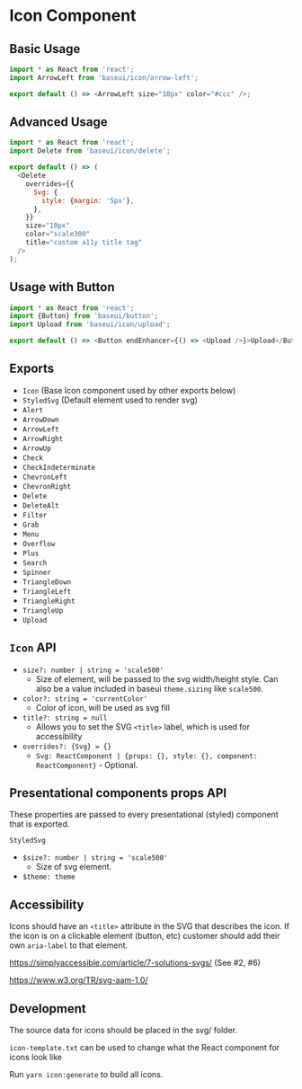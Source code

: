 # Icon Component

## Basic Usage

```javascript
import * as React from 'react';
import ArrowLeft from 'baseui/icon/arrow-left';

export default () => <ArrowLeft size="10px" color="#ccc" />;
```

## Advanced Usage

```javascript
import * as React from 'react';
import Delete from 'baseui/icon/delete';

export default () => (
  <Delete
    overrides={{
      Svg: {
        style: {margin: '5px'},
      },
    }}
    size="10px"
    color="scale300"
    title="custom a11y title tag"
  />
);
```

## Usage with Button

```javascript
import * as React from 'react';
import {Button} from 'baseui/button';
import Upload from 'baseui/icon/upload';

export default () => <Button endEnhancer={() => <Upload />}>Upload</Button>;
```

## Exports

- `Icon` (Base Icon component used by other exports below)
- `StyledSvg` (Default element used to render svg)
- `Alert`
- `ArrowDown`
- `ArrowLeft`
- `ArrowRight`
- `ArrowUp`
- `Check`
- `CheckIndeterminate`
- `ChevronLeft`
- `ChevronRight`
- `Delete`
- `DeleteAlt`
- `Filter`
- `Grab`
- `Menu`
- `Overflow`
- `Plus`
- `Search`
- `Spinner`
- `TriangleDown`
- `TriangleLeft`
- `TriangleRight`
- `TriangleUp`
- `Upload`

## `Icon` API

- `size?: number | string = 'scale500'`
  * Size of element, will be passed to the svg width/height style. Can also be a value included in
  baseui `theme.sizing` like `scale500`.
- `color?: string = 'currentColor'`
  * Color of icon, will be used as svg fill
- `title?: string = null`
  * Allows you to set the SVG `<title>` label, which is used for accessibility
- `overrides?: {Svg} = {}`
  * `Svg: ReactComponent | {props: {}, style: {}, component: ReactComponent}` - Optional.

## Presentational components props API

These properties are passed to every presentational (styled) component that is exported.

`StyledSvg`

* `$size?: number | string = 'scale500'`
  * Size of svg element.
* `$theme: theme`

## Accessibility

Icons should have an `<title>` attribute in the SVG that describes the icon. If the icon is on a clickable element (button, etc) customer should add their own `aria-label` to that element.

<https://simplyaccessible.com/article/7-solutions-svgs/> (See #2, #6)

<https://www.w3.org/TR/svg-aam-1.0/>

## Development

The source data for icons should be placed in the svg/ folder.

`icon-template.txt` can be used to change what the React component for icons look like

Run `yarn icon:generate` to build all icons.
